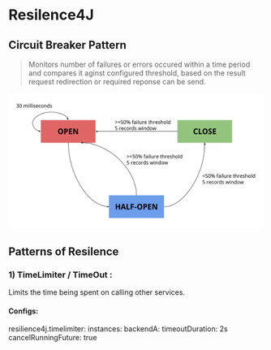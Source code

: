 # Resilence4J
## Circuit Breaker Pattern
> Monitors number of failures or errors occured within a time period and compares it aginst configured threshold, based on the result request redirection or required reponse can be send. 

![Resilience4J](/resilience4j_flowChart.webp)

## Patterns of Resilence
### 1) TimeLimiter / TimeOut :
Limits the time being spent on calling other services.
#### Configs:
resilience4j.timelimiter:
    instances:
        backendA:
            timeoutDuration: 2s
            cancelRunningFuture: true
